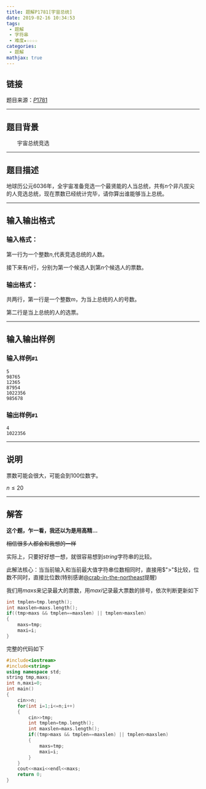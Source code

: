 ```yaml
---
title: 题解P1781[宇宙总统]
date: 2019-02-16 10:34:53
tags:
 - 题解
 - 字符串
 - 难度★☆☆☆☆
categories:
 - 题解
mathjax: true
---
```

## 链接

题目来源：<a href="https://www.luogu.org/problemnew/show/P1781" target="_blank">$P1781$</a>
<!-- more -->
---
## 题目背景

　　宇宙总统竞选

---
## 题目描述

地球历公元$6036$年，全宇宙准备竞选一个最贤能的人当总统，共有$n$个非凡拔尖的人竞选总统，现在票数已经统计完毕，请你算出谁能够当上总统。

---
## 输入输出格式

### 输入格式：

第一行为一个整数$n$,代表竞选总统的人数。

接下来有$n$行，分别为第一个候选人到第$n$个候选人的票数。

### 输出格式：

共两行，第一行是一个整数$m$，为当上总统的人的号数。

第二行是当上总统的人的选票。

---
## 输入输出样例

### 输入样例`#1`
```
5
98765
12365
87954
1022356
985678
```
### 输出样例`#1`
```
4
1022356
```

---
## 说明

票数可能会很大，可能会到$100$位数字。

$n\leqslant20$

---
## 解答

**这个题，乍一看，我还以为是用高精...**

~~相信很多人都会和我想的一样~~

实际上，只要好好想一想，就很容易想到$string$字符串的比较。

此解法核心：当当前输入和当前最大值字符串位数相同时，直接用$">"$比较，位数不同时，直接比位数(特别感谢[@crab-in-the-northeast](https://crab-in-the-northeast.gitee.io/)提醒)

我们用$maxs$来记录最大的票数，用$maxi$记录最大票数的排号，依次判断更新如下
```cpp
int tmplen=tmp.length();
int maxslen=maxs.length();
if((tmp>maxs && tmplen==maxslen) || tmplen>maxslen)
{
    maxs=tmp;
    maxi=i;
}
```
完整的代码如下
```cpp
#include<iostream>
#include<string>
using namespace std;
string tmp,maxs;
int n,maxi=0;
int main()
{
    cin>>n;
    for(int i=1;i<=n;i++)
    {
        cin>>tmp;
        int tmplen=tmp.length();
        int maxslen=maxs.length();
        if((tmp>maxs && tmplen==maxslen) || tmplen>maxslen)
        {
            maxs=tmp;
            maxi=i;
        }
    }
    cout<<maxi<<endl<<maxs;
    return 0;
}
```
